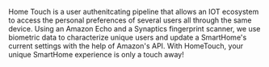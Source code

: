 Home Touch is a user authenitcating pipeline that allows an IOT ecosystem to access the personal preferences of several
users all through the same device. Using an Amazon Echo and a Synaptics fingerprint scanner, we use biometric data to characterize 
unique users and update a SmartHome's current settings with the help of Amazon's API. With HomeTouch, your unique SmartHome experience
is only a touch away!
